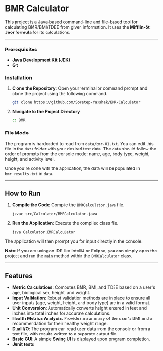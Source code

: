 # BMR Calculator

This project is a Java-based command-line and file-based tool for calculating BMR/BMI/TDEE from given information. It uses the **Mifflin-St Jeor formula** for its calculations.

-----
### Prerequisites

  * **Java Development Kit (JDK)**
  * **Git**

### Installation

1.  **Clone the Repository**: Open your terminal or command prompt and clone the project using the following command.

    ```bash
    git clone https://github.com/Soretep-Yasshak/BMR-Calculator
    ```

2.  **Navigate to the Project Directory**

    ```bash
    cd BMR
    ```
### File Mode

The program is hardcoded to read from `data/bmr-01.txt`. You can edit this file in the `data` folder with your desired test data. The data should follow the order of prompts from the console mode: name, age, body type, weight, height, and activity level. 

Once you're done with the application, the data will be populated in `bmr_results.txt` in `data`.

-----

## How to Run

1.  **Compile the Code**: Compile the `BMRCalculator.java` file.

    ```bash
    javac src/Calculator/BMRCalculator.java
    ```

2.  **Run the Application**: Execute the compiled class file.

    ```bash
    java Calculator.BMRCalculator
    ```

The application will then prompt you for input directly in the console.

**Note**: If you are using an IDE like IntelliJ or Eclipse, you can simply open the project and run the `main` method within the `BMRCalculator` class.

-----

## Features

  * **Metric Calculations**: Computes BMR, BMI, and TDEE based on a user's age, biological sex, height, and weight.
  * **Input Validation**: Robust validation methods are in place to ensure all user inputs (age, weight, height, and body type) are in a valid format.
  * **Unit Conversion**: Automatically converts height entered in feet and inches into total inches for accurate calculations.
  * **Health Metrics Analysis**: Provides a summary of the user's BMI and a recommendation for their healthy weight range.
  * **Dual I/O**: The program can read user data from the console or from a text file, with results written to a separate output file.
  * **Basic GUI**: A simple **Swing UI** is displayed upon program completion.
  * **Junit tests**

